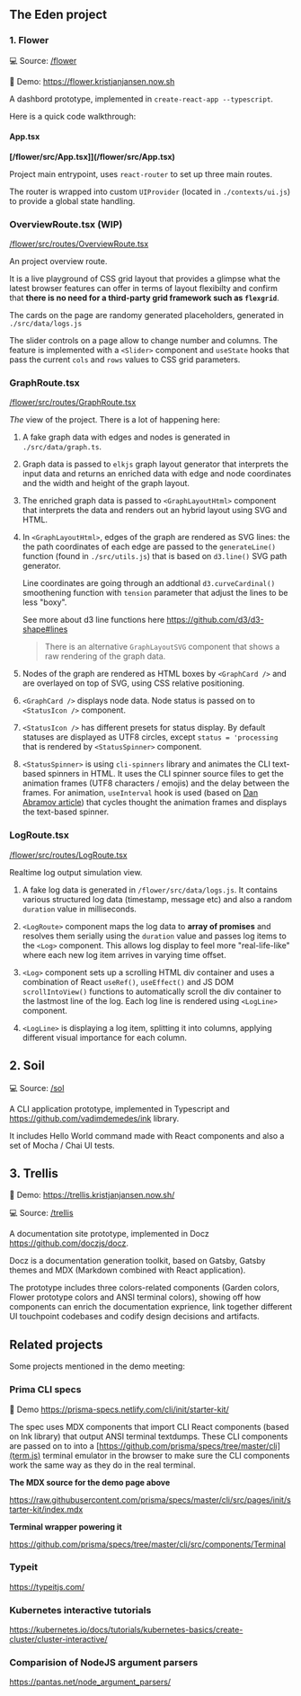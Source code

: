 ## The Eden project

### 1. Flower

💻 Source: [/flower](/flower)

🚀 Demo: https://flower.kristjanjansen.now.sh

A dashbord prototype, implemented in `create-react-app --typescript`.

Here is a quick code walkthrough:

#### App.tsx

**[/flower/src/App.tsx]](/flower/src/App.tsx)**

Project main entrypoint, uses `react-router` to set up three main routes.

The router is wrapped into custom `UIProvider` (located in `./contexts/ui.js`) to provide a global state handling.

### OverviewRoute.tsx (WIP)

[/flower/src/routes/OverviewRoute.tsx](/flower/src/routes/OverviewRoute.tsx)

An project overview route.

It is a live playground of CSS grid layout that provides a glimpse what the latest browser features can offer in terms of layout flexibilty and confirm that **there is no need for a third-party grid framework such as `flexgrid`**.

The cards on the page are randomy generated placeholders, generated in `./src/data/logs.js`

The slider controls on a page allow to change number and columns. The feature is implemented with a `<Slider>` component and `useState` hooks that pass the current `cols` and `rows` values to CSS grid parameters.

### GraphRoute.tsx

[/flower/src/routes/GraphRoute.tsx](/flower/src/routes/GraphRoute.tsx)

_The_ view of the project. There is a lot of happening here:

1.  A fake graph data with edges and nodes is generated in `./src/data/graph.ts`.

2.  Graph data is passed to `elkjs` graph layout generator that interprets the input data and returns an enriched data with edge and node coordinates and the width and height of the graph layout.

3.  The enriched graph data is passed to `<GraphLayoutHtml>` component that interprets the data and renders out an hybrid layout using SVG and HTML.

4.  In `<GraphLayoutHtml>`, edges of the graph are rendered as SVG lines: the the path coordinates of each edge are passed to the `generateLine()` function (found in `./src/utils.js`) that is based on `d3.line()` SVG path generator.

    Line coordinates are going through an addtional `d3.curveCardinal()` smoothening function with `tension` parameter that adjust the lines to be less "boxy".

    See more about d3 line functions here https://github.com/d3/d3-shape#lines

    > There is an alternative `GraphLayoutSVG` component that shows a raw rendering of the graph data.

5.  Nodes of the graph are rendered as HTML boxes by `<GraphCard />` and are overlayed on top of SVG, using CSS relative positioning.

6.  `<GraphCard />` displays node data. Node status is passed on to `<StatusIcon />` component.

7.  `<StatusIcon />` has different presets for status display. By default statuses are displayed as UTF8 circles, except `status = 'processing` that is rendered by `<StatusSpinner>` component.

8.  `<StatusSpinner>` is using `cli-spinners` library and animates the CLI text-based spinners in HTML. It uses the CLI spinner source files to get the animation frames (UTF8 characters / emojis) and the delay between the frames. For animation, `useInterval` hook is used (based on [Dan Abramov article](https://overreacted.io/making-setinterval-declarative-with-react-hooks/)) that cycles thought the animation frames and displays the text-based spinner.

### LogRoute.tsx

[/flower/src/routes/LogRoute.tsx](/flower/src/routes/LogRoute.tsx)

Realtime log output simulation view.

1. A fake log data is generated in `/flower/src/data/logs.js`. It contains various structured log data (timestamp, message etc) and also a random `duration` value in milliseconds.

2. `<LogRoute>` component maps the log data to **array of promises** and resolves them serially using the `duration` value and passes log items to the `<Log>` component. This allows log display to feel more "real-life-like" where each new log item arrives in varying time offset.

3. `<Log>` component sets up a scrolling HTML div container and uses a combination of React `useRef()`, `useEffect()` and JS DOM `scrollIntoView()` functions to automatically scroll the div container to the lastmost line of the log. Each log line is rendered using `<LogLine>` component.

4. `<LogLine>` is displaying a log item, splitting it into columns, applying different visual importance for each column.

## 2. Soil

💻 Source: [/sol](/soil)

A CLI application prototype, implemented in Typescript and https://github.com/vadimdemedes/ink library.

It includes Hello World command made with React components and also a set of Mocha / Chai UI tests.

## 3. Trellis

🚀 Demo: https://trellis.kristjanjansen.now.sh/

💻 Source: [/trellis](/trellis)

A documentation site prototype, implemented in Docz https://github.com/doczjs/docz.

Docz is a documentation generation toolkit, based on Gatsby, Gatsby themes and MDX (Markdown combined with React application).

The prototype includes three colors-related components (Garden colors, Flower prototype colors and ANSI terminal colors), showing off how components can enrich the documentation exprience, link together different UI touchpoint codebases and codify design decisions and artifacts.

## Related projects

Some projects mentioned in the demo meeting:

### Prima CLI specs

🚀 Demo https://prisma-specs.netlify.com/cli/init/starter-kit/

The spec uses MDX components that import CLI React components (based on Ink library) that output ANSI terminal textdumps. These CLI components are passed on to into a
[https://github.com/prisma/specs/tree/master/cli](term.js) terminal emulator in the browser to make sure the CLI components work the same way as they do in the real terminal.

**The MDX source for the demo page above**

https://raw.githubusercontent.com/prisma/specs/master/cli/src/pages/init/starter-kit/index.mdx

**Terminal wrapper powering it**

https://github.com/prisma/specs/tree/master/cli/src/components/Terminal

### Typeit

https://typeitjs.com/

### Kubernetes interactive tutorials

https://kubernetes.io/docs/tutorials/kubernetes-basics/create-cluster/cluster-interactive/

### Comparision of NodeJS argument parsers

https://pantas.net/node_argument_parsers/
